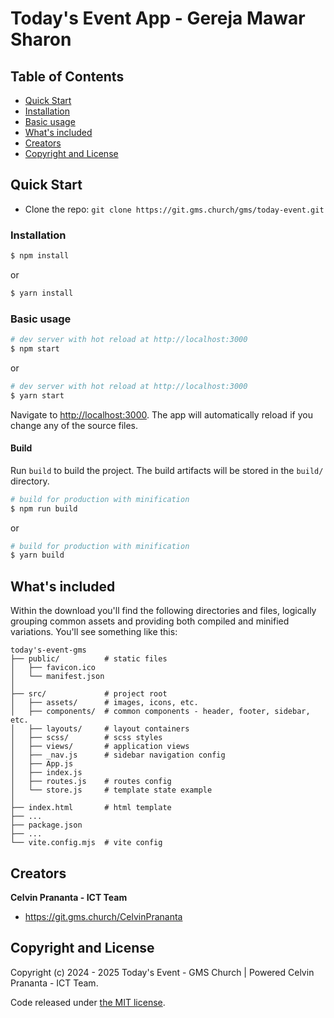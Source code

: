 # Today's Event App - Gereja Mawar Sharon

## Table of Contents

* [Quick Start](#quick-start)
* [Installation](#installation)
* [Basic usage](#basic-usage)
* [What's included](#whats-included)
* [Creators](#creators)
* [Copyright and License](#copyright-and-license)

## Quick Start

- Clone the repo: `git clone https://git.gms.church/gms/today-event.git`

### Installation

``` bash
$ npm install
```

or

``` bash
$ yarn install
```

### Basic usage

``` bash
# dev server with hot reload at http://localhost:3000
$ npm start 
```

or 

``` bash
# dev server with hot reload at http://localhost:3000
$ yarn start
```

Navigate to [http://localhost:3000](http://localhost:3000). The app will automatically reload if you change any of the source files.

#### Build

Run `build` to build the project. The build artifacts will be stored in the `build/` directory.

```bash
# build for production with minification
$ npm run build
```

or

```bash
# build for production with minification
$ yarn build
```

## What's included

Within the download you'll find the following directories and files, logically grouping common assets and providing both compiled and minified variations. You'll see something like this:

```
today's-event-gms
├── public/          # static files
│   ├── favicon.ico
│   └── manifest.json
│
├── src/             # project root
│   ├── assets/      # images, icons, etc.
│   ├── components/  # common components - header, footer, sidebar, etc.
│   ├── layouts/     # layout containers
│   ├── scss/        # scss styles
│   ├── views/       # application views
│   ├── _nav.js      # sidebar navigation config
│   ├── App.js
│   ├── index.js
│   ├── routes.js    # routes config
│   └── store.js     # template state example 
│
├── index.html       # html template
├── ...
├── package.json
├── ...
└── vite.config.mjs  # vite config
```

## Creators

**Celvin Prananta - ICT Team**

* <https://git.gms.church/CelvinPrananta>

## Copyright and License
Copyright (c) 2024 - 2025 Today's Event - GMS Church | Powered Celvin Prananta - ICT Team.

Code released under [the MIT license](https://git.gms.church/gms/today-event/-/blob/main/LICENSE).